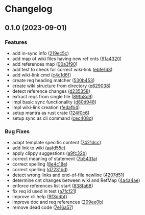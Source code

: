 # Changelog

## 0.1.0 (2023-09-01)


### Features

* add in-sync info ([219ec5c](https://github.com/mhatzl/mantra/commit/219ec5c837edb64833bece61fda704ccc166db74))
* add map of wiki files having new ref cnts ([91a4320](https://github.com/mhatzl/mantra/commit/91a432065e5c2afb46c90448e99b746772a36bfe))
* add references map ([00a3f90](https://github.com/mhatzl/mantra/commit/00a3f90e45ad01f114445804c18e450a39dbb5c5))
* add test to check for correct wiki-link ([ebfe163](https://github.com/mhatzl/mantra/commit/ebfe163139f6c267700bf1f9e786ec3926b081f2))
* add wiki-link cmd ([c4c1d6f](https://github.com/mhatzl/mantra/commit/c4c1d6f9c008f5d7410c49b2d72ab36b15531143))
* create req heading matcher ([530b453](https://github.com/mhatzl/mantra/commit/530b453f71a277ef3b72abeb063668ca8713dae3))
* create wiki structure from directory ([e629038](https://github.com/mhatzl/mantra/commit/e6290388d07ababd369005d5e42eb1e8fd1d18fc))
* detect reference changes ([d235358](https://github.com/mhatzl/mantra/commit/d235358b555248929039bf9030db773ca6973a2d))
* extract reqs from single file ([89fb8c9](https://github.com/mhatzl/mantra/commit/89fb8c92fcede25c1c92efe5301d1653a08846f8))
* impl basic sync functionality ([d80d948](https://github.com/mhatzl/mantra/commit/d80d9486044ef84df7af7ecdcf5e63ffdf0c5d21))
* impl wiki-link creation ([fedafb4](https://github.com/mhatzl/mantra/commit/fedafb4e4139bab667037a05a7d01826841f34a2))
* setup mantra as rust crate ([124f0c6](https://github.com/mhatzl/mantra/commit/124f0c61b80baae85b5d04d5f2621c55f46dd03c))
* setup sync as cli command ([cec408d](https://github.com/mhatzl/mantra/commit/cec408db56ce0fe8288dc80fc1b7dbe7619875f0))


### Bug Fixes

* adapt template specific content ([7421dcc](https://github.com/mhatzl/mantra/commit/7421dccd19acadc187bd036a43e222e1e172b2df))
* add link to wiki ([aafd55c](https://github.com/mhatzl/mantra/commit/aafd55ccb0e869380f3572cbfdb7bf4acdb841b9))
* apply clippy suggestions ([a9fc32b](https://github.com/mhatzl/mantra/commit/a9fc32bb279c7186fff7494f4c7b46612fed7d35))
* correct meaning of statement ([7b5431a](https://github.com/mhatzl/mantra/commit/7b5431a44d33c735b114fad1f7bf521a65874efa))
* correct spelling ([8e4c18e](https://github.com/mhatzl/mantra/commit/8e4c18efef1b8a3a4c236f9c0ef688112c365d89))
* correct spelling ([d7231bd](https://github.com/mhatzl/mantra/commit/d7231bd58f658db799dce3a9cd8b9189c2ed0b85))
* detect wrong links and end-of-file newline ([4207d51](https://github.com/mhatzl/mantra/commit/4207d5194a431ce5ff480a9601bc596e3cc4e969))
* determine cnt changes between wiki and RefMap ([4a4a4ae](https://github.com/mhatzl/mantra/commit/4a4a4aec4d0d733867f34209370c86a70c3bb822))
* enforce references list start ([838fa68](https://github.com/mhatzl/mantra/commit/838fa68dbe32cdb98e28dc75c3ed998fce0d4d59))
* fix req id used in test ([a7fcf21](https://github.com/mhatzl/mantra/commit/a7fcf219efee8a18a31635d576bc08bc5f4fd24d))
* improve cli help ([9f3ddbf](https://github.com/mhatzl/mantra/commit/9f3ddbfb01953db2ea32e8f86e3739b9006b2e8f))
* improve doc and req references ([209ee0b](https://github.com/mhatzl/mantra/commit/209ee0bc8909d98a09c599750b87df6c95ad44bb))
* remove dead code ([7e16a57](https://github.com/mhatzl/mantra/commit/7e16a57868024d04efcf604d2460c5f74506000f))
